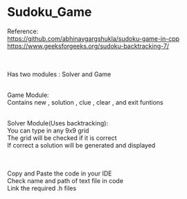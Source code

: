 # Sudoku_Game

Reference:<br>
https://github.com/abhinavgargshukla/sudoku-game-in-cpp<br>
https://www.geeksforgeeks.org/sudoku-backtracking-7/<br><br><br>

Has two modules : Solver and Game<br><br>

Game Module:<br>
Contains new , solution , clue , clear , and exit funtions<br><br>

Solver Module(Uses backtracking):<br>
You can type in any 9x9 grid <br>
The grid will be checked if it is correct <br>
If correct a solution will be generated and displayed<br><br><br>

Copy and Paste the code in your IDE<br>
Check name and path of text file in code<br> 
Link the required .h files
